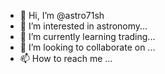 - 👋 Hi, I’m @astro71sh
- 👀 I’m interested in astronomy...
- 🌱 I’m currently learning trading...
- 💞️ I’m looking to collaborate on ...
- 📫 How to reach me ...

<!---
astro71sh/astro71sh is a ✨ special ✨ repository because its `README.md` (this file) appears on your GitHub profile.
You can click the Preview link to take a look at your changes.
--->
